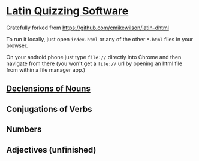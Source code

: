 # [Latin Quizzing Software](https://twcamper.github.io/latin-dhtml/index.html)

Gratefully forked from https://github.com/cmikewilson/latin-dhtml

To run it locally, just open `index.html` or any of the other `*.html` files in your browser.

On your android phone just type `file://` directly into Chrome and then navigate from there (you won't get a `file://` url by opening an html file from within a file manager app.)

## [Declensions of Nouns](https://twcamper.github.io/latin-dhtml/declensions.html)
## Conjugations of Verbs
## Numbers
## Adjectives (unfinished)
